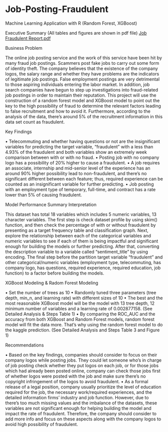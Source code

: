 # Job-Posting-Fraudulent
Machine Learning Application with R (Random Forest, XGBoost)

Executive Summary (All tables and figures are shown in pdf file)
[Job Fraudulent Report.pdf](https://github.com/EvanaZhang/Job-Posting-Fraudulent/files/9805166/Job.Fraudulent.Report.pdf)

Business Problem

The online job posting service and the work of this service have been hit by many fraud job postings. Scammers post fake jobs to carry out some form of identity theft. The company believes that the existence of the company logos, the salary range and whether they have problems are the indicators of legitimate job postings. False employment postings are very detrimental to those aspiring individuals entering the labor market. In addition, job search companies have begun to step up investigations into fraud-related job postings in order to maintain their reputation.
This project will use the construction of a random forest model and XGBoost model to point out the key to the high possibility of fraud to determine the relevant factors leading to false recruitment and how to avoid it. Furthermore, according to the analysis of the data, there’s around 5% of the recruitment information in this data set count as fraudulent.


Key Findings

• Telecommuting and whether having questions or not are the insignificant variables for predicting the target variable, “fraudulent” with a less than 4.93% of the fraudulent and both variables show an extremely week comparison between with or with no fraud.
• Posting job with no company logo has a possibility of 20% higher to cause a fraudulent.
• A job requires an associate, internship and mid-senior level of the experience has an around 90% higher possibility lead to non-fraudulent, and there’s no significant different between each feature; thus, required experience can be counted as an insignificant variable for further predicting.
• Job posting with an employment type of temporary, full-time, and contract has a rate lower than 5% of causing fraudulent.


Model Performance Summary Interpretation

This dataset has total 18 variables which includes 5 numeric variables, 13 character variables. The first step is check dataset profile by using skim() function, and then check the percentage of with or without fraudulent by presenting as a target frequency table and classification graph. Next, explore the relationship between each of the categorical variables and numeric variables to see if each of them is being impactful and significant enough for building the models or further predicting. After that, converting the description variable to a variable called “sentiment_title” by using encoding. The final step before the partition target variable “fraudulent” and other categorical/numeric variables (employment type, telecommuting, has company logo, has questions, required experience, required education, job function) to a factor before building the models.


XGBoost Modeling & Radom Forest Modeling

• Set the number of trees as 10
• Randomly tuned three parameters (tree depth, min_n, and learning rate) with different sizes of 10
• The best and the most reasonable XGBoost model will be the model with 13 tree depth, 12 minimum number of variables and a learning rate of 0.002877158. (See Detailed Analysis & Steps Table 1)
• By comparing the ROC_AUC and the accuracy from both XGBoost and Random Forest models, random forest model will fit the data more. That’s why using the random forest model to do the kaggle prediction. (See Detailed Analysis and Steps Table 3 and Figure 1)

Recommendations

• Based on the key findings, companies should consider to focus on their company logos while posting jobs. They could let someone who’s in charge of job posting check whether they put logos on each job, or for those jobs which had already been posted online, company can check those jobs first of whether logos were posted with the job and make sure there’s no copyright infringement of the logos to avoid fraudulent.
• As a formal release of a legal position, company usually prioritize the level of education required for the job, the necessary work/required experiences, and the detailed information firms’ industry and job function. However, due to there’s too much missing values and the imbalance of the datasets, these variables are not significant enough for helping building the model and impact the rate of fraudulent. Therefore, the company should consider to add more info and focus on these aspects along with the company logos to avoid high possibility of fraudulent.


